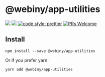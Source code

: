 # @webiny/app-utilities

[![](https://img.shields.io/npm/dw/@webiny/app-utilities.svg)](https://www.npmjs.com/package/@webiny/app-utilities)
[![](https://img.shields.io/npm/v/@webiny/app-utilities.svg)](https://www.npmjs.com/package/@webiny/app-utilities)
[![code style: prettier](https://img.shields.io/badge/code_style-prettier-ff69b4.svg?style=flat-square)](https://github.com/prettier/prettier)
[![PRs Welcome](https://img.shields.io/badge/PRs-welcome-brightgreen.svg?style=flat-square)](http://makeapullrequest.com)

## Install

```
npm install --save @webiny/app-utilities
```

Or if you prefer yarn:

```
yarn add @webiny/app-utilities
```
